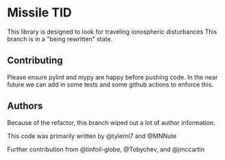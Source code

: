 # Missile TID

This library is designed to look for traveling ionospheric disturbances
This branch is in a "being rewritten" state.



## Contributing
Please ensure pylint and mypy are happy before pushing code.
In the near future we can add in some tests and some github actions to enforce this.

## Authors
Because of the refactor, this branch wiped out a lot of author information.

This code was primarily written by @tylerni7 and @MNNute

Further contribution from @tinfoil-globe, @Tobychev, and @jmccartin
